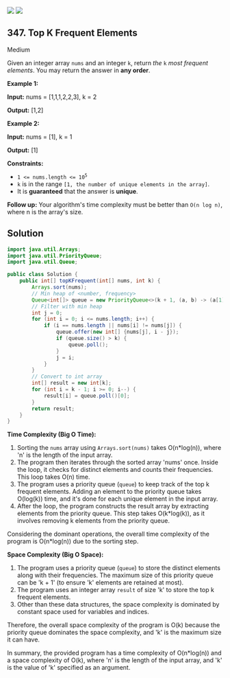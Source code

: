 [![](https://img.shields.io/github/stars/javadev/LeetCode-in-Java?label=Stars&style=flat-square)](https://github.com/javadev/LeetCode-in-Java)
[![](https://img.shields.io/github/forks/javadev/LeetCode-in-Java?label=Fork%20me%20on%20GitHub%20&style=flat-square)](https://github.com/javadev/LeetCode-in-Java/fork)

## 347\. Top K Frequent Elements

Medium

Given an integer array `nums` and an integer `k`, return _the_ `k` _most frequent elements_. You may return the answer in **any order**.

**Example 1:**

**Input:** nums = [1,1,1,2,2,3], k = 2

**Output:** [1,2]

**Example 2:**

**Input:** nums = [1], k = 1

**Output:** [1]

**Constraints:**

*   <code>1 <= nums.length <= 10<sup>5</sup></code>
*   `k` is in the range `[1, the number of unique elements in the array]`.
*   It is **guaranteed** that the answer is **unique**.

**Follow up:** Your algorithm's time complexity must be better than `O(n log n)`, where n is the array's size.

## Solution

```java
import java.util.Arrays;
import java.util.PriorityQueue;
import java.util.Queue;

public class Solution {
    public int[] topKFrequent(int[] nums, int k) {
        Arrays.sort(nums);
        // Min heap of <number, frequency>
        Queue<int[]> queue = new PriorityQueue<>(k + 1, (a, b) -> (a[1] - b[1]));
        // Filter with min heap
        int j = 0;
        for (int i = 0; i <= nums.length; i++) {
            if (i == nums.length || nums[i] != nums[j]) {
                queue.offer(new int[] {nums[j], i - j});
                if (queue.size() > k) {
                    queue.poll();
                }
                j = i;
            }
        }
        // Convert to int array
        int[] result = new int[k];
        for (int i = k - 1; i >= 0; i--) {
            result[i] = queue.poll()[0];
        }
        return result;
    }
}
```

**Time Complexity (Big O Time):**

1. Sorting the `nums` array using `Arrays.sort(nums)` takes O(n*log(n)), where 'n' is the length of the input array.
2. The program then iterates through the sorted array 'nums' once. Inside the loop, it checks for distinct elements and counts their frequencies. This loop takes O(n) time.
3. The program uses a priority queue (`queue`) to keep track of the top k frequent elements. Adding an element to the priority queue takes O(log(k)) time, and it's done for each unique element in the input array.
4. After the loop, the program constructs the result array by extracting elements from the priority queue. This step takes O(k*log(k)), as it involves removing k elements from the priority queue.

Considering the dominant operations, the overall time complexity of the program is O(n*log(n)) due to the sorting step.

**Space Complexity (Big O Space):**

1. The program uses a priority queue (`queue`) to store the distinct elements along with their frequencies. The maximum size of this priority queue can be 'k + 1' (to ensure 'k' elements are retained at most).
2. The program uses an integer array `result` of size 'k' to store the top k frequent elements.
3. Other than these data structures, the space complexity is dominated by constant space used for variables and indices.

Therefore, the overall space complexity of the program is O(k) because the priority queue dominates the space complexity, and 'k' is the maximum size it can have.

In summary, the provided program has a time complexity of O(n*log(n)) and a space complexity of O(k), where 'n' is the length of the input array, and 'k' is the value of 'k' specified as an argument.
